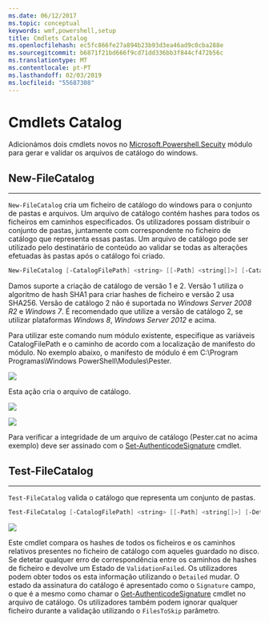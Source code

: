 ```yaml
---
ms.date: 06/12/2017
ms.topic: conceptual
keywords: wmf,powershell,setup
title: Cmdlets Catalog
ms.openlocfilehash: ec5fc866fe27a894b23b93d3ea46ad9c0cba288e
ms.sourcegitcommit: b6871f21bd666f9cd71dd336bb3f844cf472b56c
ms.translationtype: MT
ms.contentlocale: pt-PT
ms.lasthandoff: 02/03/2019
ms.locfileid: "55687308"
---
```

# <a name="catalog-cmdlets"></a>Cmdlets Catalog

Adicionámos dois cmdlets novos no [Microsoft.Powershell.Secuity](https://technet.microsoft.com/library/hh847877.aspx) módulo para gerar e validar os arquivos de catálogo do windows.

## <a name="new-filecatalog"></a>New-FileCatalog
--------------------------------

`New-FileCatalog` cria um ficheiro de catálogo do windows para o conjunto de pastas e arquivos. Um arquivo de catálogo contém hashes para todos os ficheiros em caminhos especificados. Os utilizadores possam distribuir o conjunto de pastas, juntamente com correspondente no ficheiro de catálogo que representa essas pastas. Um arquivo de catálogo pode ser utilizado pelo destinatário de conteúdo ao validar se todas as alterações efetuadas às pastas após o catálogo foi criado.

```powershell
New-FileCatalog [-CatalogFilePath] <string> [[-Path] <string[]>] [-CatalogVersion <int>] [-WhatIf] [-Confirm] [<CommonParameters>]
```
Damos suporte a criação de catálogo de versão 1 e 2. Versão 1 utiliza o algoritmo de hash SHA1 para criar hashes de ficheiro e versão 2 usa SHA256. Versão de catálogo 2 não é suportada no *Windows Server 2008 R2* e *Windows 7*. É recomendado que utilize a versão de catálogo 2, se utilizar plataformas *Windows 8*, *Windows Server 2012* e acima.

Para utilizar este comando num módulo existente, especifique as variáveis CatalogFilePath e o caminho de acordo com a localização de manifesto do módulo. No exemplo abaixo, o manifesto de módulo é em C:\Program Programas\Windows PowerShell\Modules\Pester.

![](../images/NewFileCatalog.jpg)

Esta ação cria o arquivo de catálogo.

![](../images/CatalogFile1.jpg)

![](../images/CatalogFile2.jpg)

Para verificar a integridade de um arquivo de catálogo (Pester.cat no acima exemplo) deve ser assinado com o [Set-AuthenticodeSignature](https://technet.microsoft.com/library/hh849819.aspx) cmdlet.


## <a name="test-filecatalog"></a>Test-FileCatalog
--------------------------------

`Test-FileCatalog` valida o catálogo que representa um conjunto de pastas.

```powershell
Test-FileCatalog [-CatalogFilePath] <string> [[-Path] <string[]>] [-Detailed] [-FilesToSkip <string[]>] [-WhatIf] [-Confirm] [<CommonParameters>]
```

![](../images/TestFileCatalog.jpg)

Este cmdlet compara os hashes de todos os ficheiros e os caminhos relativos presentes no ficheiro de catálogo com aqueles guardado no disco. Se detetar qualquer erro de correspondência entre os caminhos de hashes de ficheiro e devolve um Estado de `ValidationFailed`.
Os utilizadores podem obter todos os esta informação utilizando o `Detailed` mudar. O estado da assinatura do catálogo é apresentado como o `Signature` campo, o que é a mesmo como chamar o [Get-AuthenticodeSignature](https://technet.microsoft.com/library/hh849805.aspx) cmdlet no arquivo de catálogo.
Os utilizadores também podem ignorar qualquer ficheiro durante a validação utilizando o `FilesToSkip` parâmetro.
